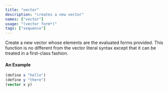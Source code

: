 ```yaml
---
title: "vector"
description: "creates a new vector"
names: ["vector"]
usage: "(vector form*)"
tags: ["sequence"]
---
```


Create a new vector whose elements are the evaluated forms provided. This function is no different from the vector literal syntax except that it can be treated in a first-class fashion.

#### An Example

```scheme
(define x "hello")
(define y "there")
(vector x y)
```

